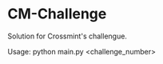 # CM-Challenge

Solution for Crossmint's challengue.

Usage:
        python main.py <challenge_number>
